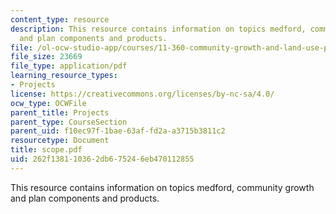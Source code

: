 ```yaml
---
content_type: resource
description: This resource contains information on topics medford, community growth
  and plan components and products.
file: /ol-ocw-studio-app/courses/11-360-community-growth-and-land-use-planning-fall-2006/262f138110362db675246eb470112855_scope.pdf
file_size: 23669
file_type: application/pdf
learning_resource_types:
- Projects
license: https://creativecommons.org/licenses/by-nc-sa/4.0/
ocw_type: OCWFile
parent_title: Projects
parent_type: CourseSection
parent_uid: f10ec97f-1bae-63af-fd2a-a3715b3811c2
resourcetype: Document
title: scope.pdf
uid: 262f1381-1036-2db6-7524-6eb470112855
---
```

This resource contains information on topics medford, community growth and plan components and products.